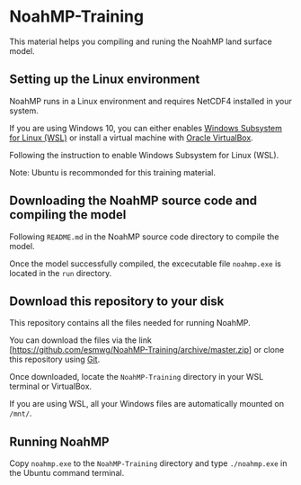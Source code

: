 # NoahMP-Training

This material helps you compiling and runing the NoahMP land surface model.

## Setting up the Linux environment

NoahMP runs in a Linux environment and requires NetCDF4 installed in your system.

If you are using Windows 10, you can either enables [Windows Subsystem for Linux (WSL)](https://docs.microsoft.com/en-us/windows/wsl/install-win10) or install a virtual machine with [Oracle VirtualBox](https://www.virtualbox.org).

Following the instruction to enable Windows Subsystem for Linux (WSL). 

Note: Ubuntu is recommonded for this training material.

## Downloading the NoahMP source code and compiling the model

Following `README.md` in the NoahMP source code directory to compile the model.

Once the model successfully compiled, the excecutable file `noahmp.exe` is located in the `run` directory.

## Download this repository to your disk

This repository contains all the files needed for running NoahMP.

You can download the files via the link [https://github.com/esmwg/NoahMP-Training/archive/master.zip] or clone this repository using [Git](https://git-scm.com/).

Once downloaded, locate the `NoahMP-Training` directory in your WSL terminal or VirtualBox.

If you are using WSL, all your Windows files are automatically mounted on `/mnt/`.

## Running NoahMP

Copy `noahmp.exe` to the `NoahMP-Training` directory and type `./noahmp.exe` in the Ubuntu command terminal.
